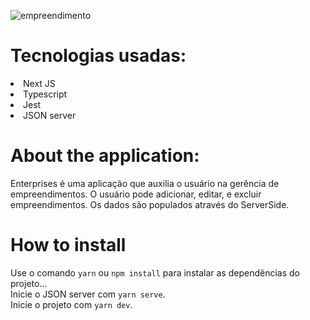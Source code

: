 ![empreendimento](https://user-images.githubusercontent.com/55575751/147603005-ff059d36-c765-4fb1-8be4-15a7b69bd654.gif)

<h1> Tecnologias usadas: </h1>

<li> Next JS </li>
<li> Typescript </li>
<li> Jest </li>
<li> JSON server </li>

<h1>About the application: </h1>

<p>

Enterprises é uma aplicação que auxilia o usuário na gerência de empreendimentos.
O usuário pode adicionar, editar, e excluir empreendimentos. Os dados são populados através do ServerSide.

</p>

<h1> How to install </h1>
<p>

Use o comando `yarn` ou `npm install` para instalar as dependências do projeto...<br/>
Inicie o JSON server com `yarn serve`.<br/>
Inicie o projeto com `yarn dev`.<br/>

</p>
